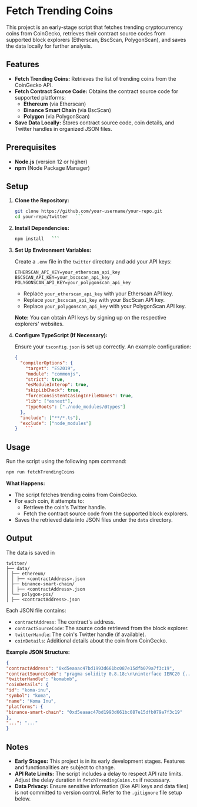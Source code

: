 # Fetch Trending Coins

This project is an early-stage script that fetches trending cryptocurrency coins from CoinGecko, retrieves their contract source codes from supported block explorers (Etherscan, BscScan, PolygonScan), and saves the data locally for further analysis.

## Features

- **Fetch Trending Coins:** Retrieves the list of trending coins from the CoinGecko API.
- **Fetch Contract Source Code:** Obtains the contract source code for supported platforms:
  - **Ethereum** (via Etherscan)
  - **Binance Smart Chain** (via BscScan)
  - **Polygon** (via PolygonScan)
- **Save Data Locally:** Stores contract source code, coin details, and Twitter handles in organized JSON files.

## Prerequisites

- **Node.js** (version 12 or higher)
- **npm** (Node Package Manager)

## Setup

1. **Clone the Repository:**
   ```bash
   git clone https://github.com/your-username/your-repo.git
   cd your-repo/twitter   ```

2. **Install Dependencies:**
   ```bash
   npm install   ```

3. **Set Up Environment Variables:**

   Create a `.env` file in the `twitter` directory and add your API keys:
   ```env
   ETHERSCAN_API_KEY=your_etherscan_api_key
   BSCSCAN_API_KEY=your_bscscan_api_key
   POLYGONSCAN_API_KEY=your_polygonscan_api_key   
   ```

   - Replace `your_etherscan_api_key` with your Etherscan API key.
   - Replace `your_bscscan_api_key` with your BscScan API key.
   - Replace `your_polygonscan_api_key` with your PolygonScan API key.

   **Note:** You can obtain API keys by signing up on the respective explorers' websites.

4. **Configure TypeScript (If Necessary):**

   Ensure your `tsconfig.json` is set up correctly. An example configuration:
   ```json:title=tsconfig.json
   {
     "compilerOptions": {
       "target": "ES2019",
       "module": "commonjs",
       "strict": true,
       "esModuleInterop": true,
       "skipLibCheck": true,
       "forceConsistentCasingInFileNames": true,
       "lib": ["esnext"],
       "typeRoots": ["./node_modules/@types"]
     },
     "include": ["**/*.ts"],
     "exclude": ["node_modules"]
   }   ```

## Usage

Run the script using the following npm command:
```bash
npm run fetchTrendingCoins
```

**What Happens:**

- The script fetches trending coins from CoinGecko.
- For each coin, it attempts to:
  - Retrieve the coin's Twitter handle.
  - Fetch the contract source code from the supported block explorers.
- Saves the retrieved data into JSON files under the `data` directory.

## Output

The data is saved in
```
twitter/
├── data/
│ ├── ethereum/
│ │ ├── <contractAddress>.json
│ ├── binance-smart-chain/
│ │ ├── <contractAddress>.json
│ └── polygon-pos/
│ ├── <contractAddress>.json
```

Each JSON file contains:

- `contractAddress`: The contract's address.
- `contractSourceCode`: The source code retrieved from the block explorer.
- `twitterHandle`: The coin's Twitter handle (if available).
- `coinDetails`: Additional details about the coin from CoinGecko.

**Example JSON Structure:**
```json
{
"contractAddress": "0xd5eaaac47bd1993d661bc087e15dfb079a7f3c19",
"contractSourceCode": "pragma solidity 0.8.18;\n\ninterface IERC20 {...}",
"twitterHandle": "komabnb",
"coinDetails": {
"id": "koma-inu",
"symbol": "koma",
"name": "Koma Inu",
"platforms": {
"binance-smart-chain": "0xd5eaaac47bd1993d661bc087e15dfb079a7f3c19"
},
"...": "..."
}
```

## Notes

- **Early Stages:** This project is in its early development stages. Features and functionalities are subject to change.
- **API Rate Limits:** The script includes a delay to respect API rate limits. Adjust the delay duration in `fetchTrendingCoins.ts` if necessary.
- **Data Privacy:** Ensure sensitive information (like API keys and data files) is not committed to version control. Refer to the `.gitignore` file setup below.